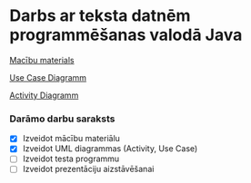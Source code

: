 # Darbs ar teksta datnēm programmēšanas valodā Java

[Macību materials](https://docs.google.com/presentation/d/1faufD6v-8caA9WQ62H_EGcDMquAnKDss3OAmZ28IDb0/edit?usp=sharing)

[Use Case Diagramm](https://imgur.com/a/bFsHuEP)

[Activity Diagramm](https://imgur.com/a/0uzTfXj)

### **Darāmo darbu saraksts**
- [x] Izveidot mācību materiālu
- [x] Izveidot UML diagrammas (Activity, Use Case) 
- [ ] Izveidot testa programmu
- [ ] Izveidot prezentāciju aizstāvēšanai
